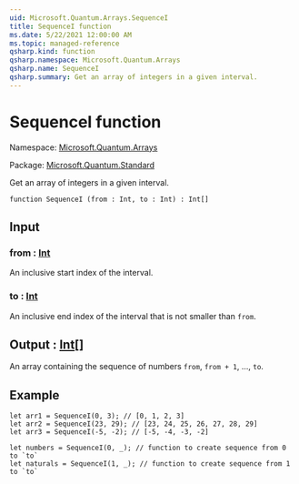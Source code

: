 ```yaml
---
uid: Microsoft.Quantum.Arrays.SequenceI
title: SequenceI function
ms.date: 5/22/2021 12:00:00 AM
ms.topic: managed-reference
qsharp.kind: function
qsharp.namespace: Microsoft.Quantum.Arrays
qsharp.name: SequenceI
qsharp.summary: Get an array of integers in a given interval.
---
```


# SequenceI function

Namespace: [Microsoft.Quantum.Arrays](xref:Microsoft.Quantum.Arrays)

Package: [Microsoft.Quantum.Standard](https://nuget.org/packages/Microsoft.Quantum.Standard)


Get an array of integers in a given interval.

```qsharp
function SequenceI (from : Int, to : Int) : Int[]
```


## Input

### from : [Int](xref:microsoft.quantum.qsharp.valueliterals#int-literals)

An inclusive start index of the interval.


### to : [Int](xref:microsoft.quantum.qsharp.valueliterals#int-literals)

An inclusive end index of the interval that is not smaller than `from`.



## Output : [Int](xref:microsoft.quantum.qsharp.valueliterals#int-literals)[]

An array containing the sequence of numbers `from`, `from + 1`, ...,`to`.

## Example

```qsharplet arr1 = SequenceI(0, 3); // [0, 1, 2, 3]let arr2 = SequenceI(23, 29); // [23, 24, 25, 26, 27, 28, 29]let arr3 = SequenceI(-5, -2); // [-5, -4, -3, -2]let numbers = SequenceI(0, _); // function to create sequence from 0 to `to`let naturals = SequenceI(1, _); // function to create sequence from 1 to `to````
